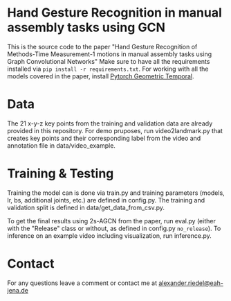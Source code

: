 # Hand Gesture Recognition in manual assembly tasks using GCN

This is the source code to the paper "Hand Gesture Recognition of Methods-Time Measurement-1 motions in manual assembly tasks using Graph Convolutional Networks"
Make sure to have all the requirements installed via `pip install -r requirements.txt`. For working with all the models covered in the paper, install [Pytorch Geometric Temporal](https://pytorch-geometric-temporal.readthedocs.io/en/latest/notes/installation.html).

# Data

The 21 x-y-z key points from the training and validation data are already provided in this repository. For demo pruposes, run video2landmark.py that creates key points and their corresponding label from the video and annotation file in data/video_example. 

# Training & Testing

Training the model can is done via train.py and training parameters (models, lr, bs, additional joints, etc.) are defined in config.py. The training and validation split is defined in data/get_data_from_csv.py.

To get the final results using 2s-AGCN from the paper, run eval.py (either with the "Release" class or without, as defined in config.py `no_release`). To inference on an example video including visualization, run inference.py. 


# Contact

For any questions leave a comment or contact me at alexander.riedel@eah-jena.de
